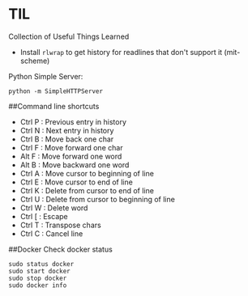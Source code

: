 # TIL
Collection of Useful Things Learned

- Install ```rlwrap``` to get history for readlines that don't support it (mit-scheme)

Python Simple Server:
```
python -m SimpleHTTPServer
```

##Command line shortcuts
- Ctrl P : Previous entry in history
- Ctrl N : Next entry in history
- Ctrl B : Move back one char
- Ctrl F : Move forward one char
- Alt  F : Move forward one word
- Alt  B : Move backward one word
- Ctrl A : Move cursor to beginning of line
- Ctrl E : Move cursor to end of line
- Ctrl K : Delete from cursor to end of line
- Ctrl U : Delete from cursor to beginning of line
- Ctrl W : Delete word
- Ctrl [ : Escape
- Ctrl T : Transpose chars
- Ctrl C : Cancel line

##Docker
Check docker status
```
sudo status docker
sudo start docker
sudo stop docker
sudo docker info
```
